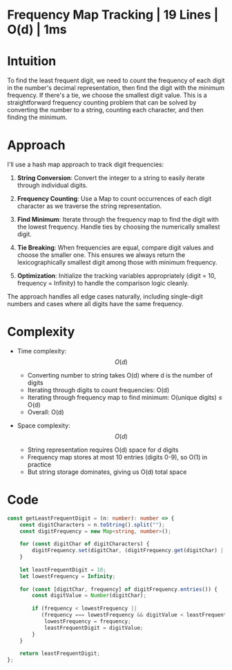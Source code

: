 # Frequency Map Tracking | 19 Lines | O(d) | 1ms

# Intuition
To find the least frequent digit, we need to count the frequency of each digit in the number's decimal representation, then find the digit with the minimum frequency. If there's a tie, we choose the smallest digit value. This is a straightforward frequency counting problem that can be solved by converting the number to a string, counting each character, and then finding the minimum.

# Approach
I'll use a hash map approach to track digit frequencies:

1. **String Conversion**: Convert the integer to a string to easily iterate through individual digits.

2. **Frequency Counting**: Use a Map to count occurrences of each digit character as we traverse the string representation.

3. **Find Minimum**: Iterate through the frequency map to find the digit with the lowest frequency. Handle ties by choosing the numerically smallest digit.

4. **Tie Breaking**: When frequencies are equal, compare digit values and choose the smaller one. This ensures we always return the lexicographically smallest digit among those with minimum frequency.

5. **Optimization**: Initialize the tracking variables appropriately (digit = 10, frequency = Infinity) to handle the comparison logic cleanly.

The approach handles all edge cases naturally, including single-digit numbers and cases where all digits have the same frequency.

# Complexity
- Time complexity: $$O(d)$$
  - Converting number to string takes O(d) where d is the number of digits
  - Iterating through digits to count frequencies: O(d)
  - Iterating through frequency map to find minimum: O(unique digits) ≤ O(d)
  - Overall: O(d)

- Space complexity: $$O(d)$$
  - String representation requires O(d) space for d digits
  - Frequency map stores at most 10 entries (digits 0-9), so O(1) in practice
  - But string storage dominates, giving us O(d) total space

# Code
```typescript []
const getLeastFrequentDigit = (n: number): number => {
    const digitCharacters = n.toString().split("");
    const digitFrequency = new Map<string, number>();
    
    for (const digitChar of digitCharacters) {
        digitFrequency.set(digitChar, (digitFrequency.get(digitChar) || 0) + 1);
    }
    
    let leastFrequentDigit = 10;
    let lowestFrequency = Infinity;
    
    for (const [digitChar, frequency] of digitFrequency.entries()) {
        const digitValue = Number(digitChar);
        
        if (frequency < lowestFrequency || 
           (frequency === lowestFrequency && digitValue < leastFrequentDigit)) {
            lowestFrequency = frequency;
            leastFrequentDigit = digitValue;
        }
    }
    
    return leastFrequentDigit;
};
```